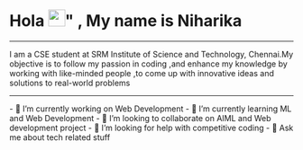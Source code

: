 <h1> Hola <img src="https://media.giphy.com/media/hvRJCLFzcasrR4ia7z/giphy.gif" width="30px">" , My name is Niharika</h1>
<hr>
I am a CSE student at SRM Institute of Science and Technology, Chennai.My objective is to follow my passion in coding ,and enhance my knowledge by working with like-minded people ,to come up with innovative ideas and solutions to real-world problems
<hr>
- 🔭 I’m currently working on Web Development
- 🌱 I’m currently learning ML and Web Development
- 👯 I’m looking to collaborate on AIML and Web development project
- 🤔 I’m looking for help with competitive coding
- 💬 Ask me about tech related stuff

